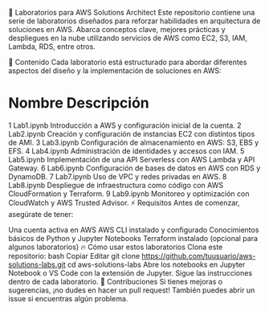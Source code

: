 🚀 Laboratorios para AWS Solutions Architect
Este repositorio contiene una serie de laboratorios diseñados para reforzar habilidades en arquitectura de soluciones en AWS. Abarca conceptos clave, mejores prácticas y despliegues en la nube utilizando servicios de AWS como EC2, S3, IAM, Lambda, RDS, entre otros.

📌 Contenido
Cada laboratorio está estructurado para abordar diferentes aspectos del diseño y la implementación de soluciones en AWS:

#	Nombre	Descripción
1	Lab1.ipynb	Introducción a AWS y configuración inicial de la cuenta.
2	Lab2.ipynb	Creación y configuración de instancias EC2 con distintos tipos de AMI.
3	Lab3.ipynb	Configuración de almacenamiento en AWS: S3, EBS y EFS.
4	Lab4.ipynb	Administración de identidades y accesos con IAM.
5	Lab5.ipynb	Implementación de una API Serverless con AWS Lambda y API Gateway.
6	Lab6.ipynb	Configuración de bases de datos en AWS con RDS y DynamoDB.
7	Lab7.ipynb	Uso de VPC y redes privadas en AWS.
8	Lab8.ipynb	Despliegue de infraestructura como código con AWS CloudFormation y Terraform.
9	Lab9.ipynb	Monitoreo y optimización con CloudWatch y AWS Trusted Advisor.
⚡ Requisitos
Antes de comenzar, asegúrate de tener:

Una cuenta activa en AWS
AWS CLI instalado y configurado
Conocimientos básicos de Python y Jupyter Notebooks
Terraform instalado (opcional para algunos laboratorios)
🔥 Cómo usar estos laboratorios
Clona este repositorio:
bash
Copiar
Editar
git clone https://github.com/tuusuario/aws-solutions-labs.git
cd aws-solutions-labs
Abre los notebooks en Jupyter Notebook o VS Code con la extensión de Jupyter.
Sigue las instrucciones dentro de cada laboratorio.
🤝 Contribuciones
Si tienes mejoras o sugerencias, ¡no dudes en hacer un pull request! También puedes abrir un issue si encuentras algún problema.
